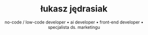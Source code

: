 ---
title: "łukasz jędrasiak"
shortTitle: "strona główna"
headtitle: "no-code / low-code developer • ai developer"
subtitle: "no-code / low-code developer • ai developer • front-end developer • specjalista ds. marketingu"
---